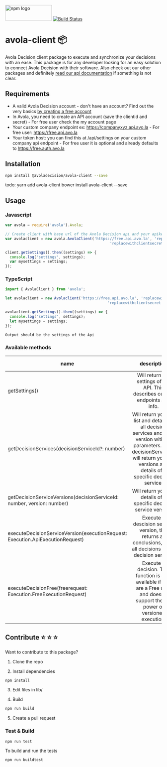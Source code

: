 <img src="https://upload.wikimedia.org/wikipedia/commons/thumb/d/db/Npm-logo.svg/2000px-Npm-logo.svg.png" alt="npm logo" width="150" height="50" /> [![Build Status](https://travis-ci.org/Avola/avola-client-npm.svg?branch=master)](https://travis-ci.org/Avola/avola-client-npm)

# avola-client :package: 
Avola Decision client package to execute and synchronize your decisions with an ease. This package is for any developer looking for an easy solution to connect Avola Decision with their software. Also check out our other packages and definitely [read our api documentation](https://docs.avo.la) if something is not clear.

## Requirements
* A valid Avola Decision account - don't have an account? Find out the very basics [by creating a free account](https://free.avo.la)
* In Avola, you need to create an API account (save the clientid and secret) - For free user check the my account page
* Your custom company endpoint ex: https://companyxyz.api.avo.la - For free user: https://free.api.avo.la
* Your token host: you can find this at /api/settings on your custom company api endpoint - For free user it is optional and already defaults to https://free.auth.avo.la

## Installation 
```sh
npm install @avoladecision/avola-client --save
```
todo:
yarn add avola-client
bower install avola-client --save
## Usage
### Javascript
```javascript
var avola = require('avola').Avola;

// Create client with base url of the Avola Decision api and your apikey
var avolaclient = new avola.AvolaClient('https://free.api.avo.la', 'replacewithclientid', 
                                               'replacewithclientsecret', 'optionaltokenhost');

client.getSettings().then((settings) => {
  console.log("settings", settings);
  var mysettings = settings;
});
```

### TypeScript
```typescript
import { AvolaClient } from 'avola';

let avolaclient = new Avolaclient('https://free.api.avo.la', 'replacewithclientid',
                                              'replacewithclientsecret', 'optionaltokenhost');

avolaclient.getSettings().then((settings) => {
  console.log("settings", settings);
  let mysettings = settings;
});
```

```sh
Output should be the settings of the Api
```
### Available methods

| name          | description   | In Free?  |
| ------------- |:-------------:| ---------:|
| getSettings()      | Will return the settings of the API. This describes certain endpoints and info. |  :white_check_mark:    |
| getDecisionServices(decisionServiceId?: number)      | Will return you the list and details of all decision services and their version without parameters. With decisionServiceId: will return you the versions and details of a specific decision service.      |        |
| getDecisionServiceVersions(decisionServiceId: number, version: number) | Will return you the details of a specific decision service version.      |        |
| executeDecisionServiceVersion(executionRequest: Execution.ApiExecutionRequest)      | Execute a descision service version, this returns all conclusions, from all decisions in the decision service. |      |
| executeDecisionFree(freerequest: Execution.FreeExecutionRequest)      | Execute a decision. This function is only available if you are a Free user and doesn't support the full power of versioned execution. |  :white_check_mark:    |

## Contribute :star: :star: :star:
Want to contribute to this package?
1) Clone the repo

2) Install dependencies
```sh
npm install
```
3) Edit files in lib/

4) Build
```sh
npm run build
```
5) Create a pull request

### Test & Build
```sh
npm run test
```

To build and run the tests
```sh
npm run buildtest
```